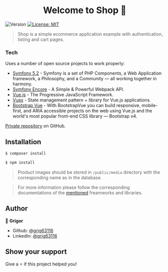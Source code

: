 <h1 align="center">Welcome to Shop 👋</h1>
<p>
  <img alt="Version" src="https://img.shields.io/badge/version-1.0.0-blue.svg?cacheSeconds=2592000" />
  <a href="#" target="_blank">
    <img alt="License: MIT" src="https://img.shields.io/badge/License-MIT-yellow.svg" />
  </a>
</p>

> Shop is a simple ecommerce application example with authentication, listing and cart pages.


### <div id="/tech"><a id="tech"></a>Tech</div>

Uses a number of open source projects to work properly:

* [Symfony 5.2](https://symfony.com/releases/5.2) - Symfony is a set of PHP Components, a Web Application framework, a Philosophy, and a Community — all working together in harmony.
* [Symfony Encore](https://symfony.com/doc/current/frontend.html) - A Simple & Powerful Webpack API.
* [Vue.js](https://vuejs.org/) - The Progressive JavaScript Framework.
* [Vuex](https://vuex.vuejs.org/) - State management pattern + library for Vue.js applications.
* [Bootstrap Vue](https://bootstrap-vue.org/) - With BootstrapVue you can build responsive, mobile-first, and ARIA accessible projects on the web using Vue.js and the world's most popular front-end CSS library — Bootstrap v4.

[Private repository](<https://github.com/grig63116/shop>) on GitHub.

## Installation

```bash
$ composer install

$ npm install
```

> Product images should be stored in <code>/public/media</code> directory with the corresponding name as in the database.

> For more information please follow the corresponding documentations of the [mentioned](#tech) freamworks and libraries.

## Author

👤 **Grigor**

* Github: [@grig63116](https://github.com/grig63116)
* LinkedIn: [@grig63116](https://linkedin.com/in/grig63116)

## Show your support

Give a ⭐️ if this project helped you!